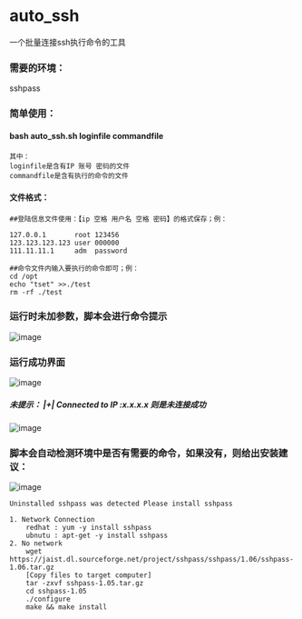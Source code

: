# auto_ssh
一个批量连接ssh执行命令的工具

### 需要的环境：
  sshpass

### 简单使用：
####    bash auto_ssh.sh loginfile commandfile
    其中：
    loginfile是含有IP 账号 密码的文件
    commandfile是含有执行的命令的文件
    
#### 文件格式：
    ##登陆信息文件使用：【ip 空格 用户名 空格 密码】的格式保存；例：
    
    127.0.0.1       root 123456
    123.123.123.123 user 000000
    111.11.11.1     adm  password
		
    ##命令文件内输入要执行的命令即可；例：
    cd /opt
    echo "tset" >>./test
    rm -rf ./test
    
  
### 运行时未加参数，脚本会进行命令提示

![image](https://github.com/ShiLE-up/auto_ssh/blob/master/images/tip.png)

  
### 运行成功界面

![image](https://github.com/ShiLE-up/auto_ssh/blob/master/images/run1.png)

##### 未提示：  |+| Connected to IP :x.x.x.x  则是未连接成功

![image](https://github.com/ShiLE-up/auto_ssh/blob/master/images/run2.png)


### 脚本会自动检测环境中是否有需要的命令，如果没有，则给出安装建议：

![image](https://github.com/ShiLE-up/auto_ssh/blob/master/images/install.png)


	Uninstalled sshpass was detected Please install sshpass
	
	1. Network Connection 
		redhat : yum -y install sshpass
		ubnutu : apt-get -y install sshpass
	2. No network 
		wget https://jaist.dl.sourceforge.net/project/sshpass/sshpass/1.06/sshpass-1.06.tar.gz
		[Copy files to target computer]
		tar -zxvf sshpass-1.05.tar.gz
		cd sshpass-1.05
		./configure
		make && make install



